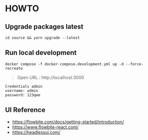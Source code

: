 # HOWTO

## Upgrade packages latest

```shell
cd source && yarn upgrade --latest
```

## Run local development

```shell
docker compose -f docker-compose.development.yml up -d --force-recreate
```

> Open URL : http://localhost:3000 <!-- markdownlint-disable MD034 -->

```shell
Credentials admin
username: admin
password: 123qwe
```

## UI Reference

- https://flowbite.com/docs/getting-started/introduction/
- https://www.flowbite-react.com/
- https://headlessui.com/
